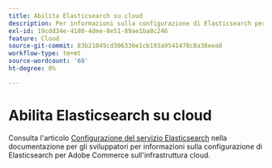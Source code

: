 ```yaml
---
title: Abilita Elasticsearch su cloud
description: Per informazioni sulla configurazione di Elasticsearch per l’infrastruttura cloud, consulta l’articolo [Set up Elasticsearch Adobe Commerce Service](https://devdocs.magento.com/guides/v2.3/cloud/project/project-conf-files_services-elastic.html#elasticsearch-software-compatibility) nella documentazione per gli sviluppatori.
exl-id: 19cdd34e-4180-4dee-8e51-89ae1ba8c246
feature: Cloud
source-git-commit: 83b21845cd306336e1cb193a9541478c8a38eea8
workflow-type: tm+mt
source-wordcount: '60'
ht-degree: 0%

---
```


# Abilita Elasticsearch su cloud

Consulta l&#39;articolo [Configurazione del servizio Elasticsearch](https://devdocs.magento.com/guides/v2.3/cloud/project/project-conf-files_services-elastic.html#elasticsearch-software-compatibility) nella documentazione per gli sviluppatori per informazioni sulla configurazione di Elasticsearch per Adobe Commerce sull&#39;infrastruttura cloud.
